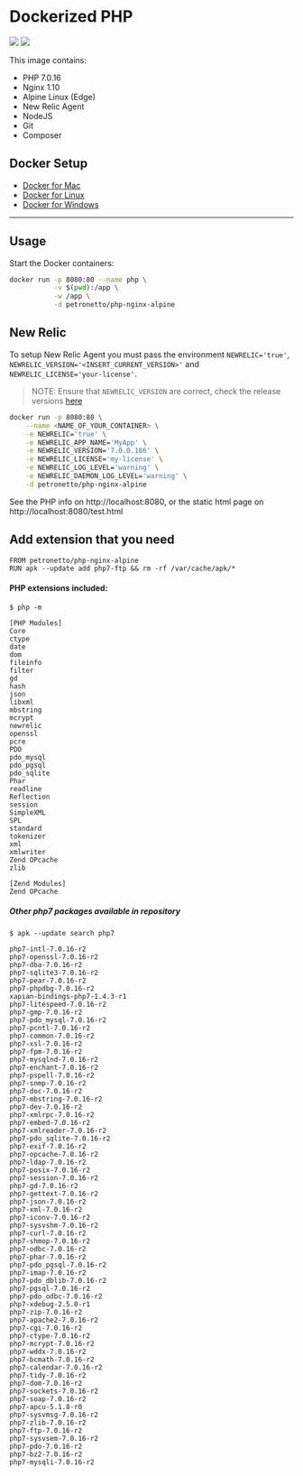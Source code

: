 Dockerized PHP
==============================================
[![](https://images.microbadger.com/badges/image/petronetto/php-nginx-alpine:stable.svg)](https://microbadger.com/images/petronetto/php-nginx-alpine:stable "Get your own image badge on microbadger.com")
[![](https://images.microbadger.com/badges/version/petronetto/php-nginx-alpine:stable.svg)](https://microbadger.com/images/petronetto/php-nginx-alpine:stable "Get your own version badge on microbadger.com")

This image contains:
- PHP 7.0.16
- Nginx 1.10
- Alpine Linux (Edge)
- New Relic Agent
- NodeJS
- Git
- Composer

## Docker Setup

- [Docker for Mac](https://docs.docker.com/docker-for-mac/)
- [Docker for Linux](https://docs.docker.com/engine/installation/linux/)
- [Docker for Windows](https://docs.docker.com/docker-for-windows/)
-----

## Usage
Start the Docker containers:

```bash
docker run -p 8080:80 --name php \
           -v $(pwd):/app \
           -w /app \
           -d petronetto/php-nginx-alpine
```

## New Relic
To setup New Relic Agent you must pass the environment `NEWRELIC='true'`, `NEWRELIC_VERSION='<INSERT_CURRENT_VERSION>'` and  `NEWRELIC_LICENSE='your-license'`.
>NOTE: Ensure that `NEWRELIC_VERSION` are correct, check the release versions [here](http://download.newrelic.com/php_agent/release/)


```bash
docker run -p 8080:80 \
	--name <NAME_OF_YOUR_CONTAINER> \
	-e NEWRELIC='true' \
	-e NEWRELIC_APP_NAME='MyApp' \
	-e NEWRELIC_VERSION='7.0.0.186' \
	-e NEWRELIC_LICENSE='my-license' \
	-e NEWRELIC_LOG_LEVEL='warning' \
	-e NEWRELIC_DAEMON_LOG_LEVEL='warning' \
	-d petronetto/php-nginx-alpine
```

See the PHP info on http://localhost:8080, or the static html page on http://localhost:8080/test.html


## Add extension that you need
```
FROM petronetto/php-nginx-alpine
RUN apk --update add php7-ftp && rm -rf /var/cache/apk/*
```

#### PHP extensions included:
```
$ php -m

[PHP Modules]
Core
ctype
date
dom
fileinfo
filter
gd
hash
json
libxml
mbstring
mcrypt
newrelic
openssl
pcre
PDO
pdo_mysql
pdo_pgsql
pdo_sqlite
Phar
readline
Reflection
session
SimpleXML
SPL
standard
tokenizer
xml
xmlwriter
Zend OPcache
zlib

[Zend Modules]
Zend OPcache
```

##### Other php7 packages available in repository
```
$ apk --update search php7

php7-intl-7.0.16-r2
php7-openssl-7.0.16-r2
php7-dba-7.0.16-r2
php7-sqlite3-7.0.16-r2
php7-pear-7.0.16-r2
php7-phpdbg-7.0.16-r2
xapian-bindings-php7-1.4.3-r1
php7-litespeed-7.0.16-r2
php7-gmp-7.0.16-r2
php7-pdo_mysql-7.0.16-r2
php7-pcntl-7.0.16-r2
php7-common-7.0.16-r2
php7-xsl-7.0.16-r2
php7-fpm-7.0.16-r2
php7-mysqlnd-7.0.16-r2
php7-enchant-7.0.16-r2
php7-pspell-7.0.16-r2
php7-snmp-7.0.16-r2
php7-doc-7.0.16-r2
php7-mbstring-7.0.16-r2
php7-dev-7.0.16-r2
php7-xmlrpc-7.0.16-r2
php7-embed-7.0.16-r2
php7-xmlreader-7.0.16-r2
php7-pdo_sqlite-7.0.16-r2
php7-exif-7.0.16-r2
php7-opcache-7.0.16-r2
php7-ldap-7.0.16-r2
php7-posix-7.0.16-r2
php7-session-7.0.16-r2
php7-gd-7.0.16-r2
php7-gettext-7.0.16-r2
php7-json-7.0.16-r2
php7-xml-7.0.16-r2
php7-iconv-7.0.16-r2
php7-sysvshm-7.0.16-r2
php7-curl-7.0.16-r2
php7-shmop-7.0.16-r2
php7-odbc-7.0.16-r2
php7-phar-7.0.16-r2
php7-pdo_pgsql-7.0.16-r2
php7-imap-7.0.16-r2
php7-pdo_dblib-7.0.16-r2
php7-pgsql-7.0.16-r2
php7-pdo_odbc-7.0.16-r2
php7-xdebug-2.5.0-r1
php7-zip-7.0.16-r2
php7-apache2-7.0.16-r2
php7-cgi-7.0.16-r2
php7-ctype-7.0.16-r2
php7-mcrypt-7.0.16-r2
php7-wddx-7.0.16-r2
php7-bcmath-7.0.16-r2
php7-calendar-7.0.16-r2
php7-tidy-7.0.16-r2
php7-dom-7.0.16-r2
php7-sockets-7.0.16-r2
php7-soap-7.0.16-r2
php7-apcu-5.1.8-r0
php7-sysvmsg-7.0.16-r2
php7-zlib-7.0.16-r2
php7-ftp-7.0.16-r2
php7-sysvsem-7.0.16-r2
php7-pdo-7.0.16-r2
php7-bz2-7.0.16-r2
php7-mysqli-7.0.16-r2
```

